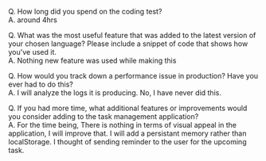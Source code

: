 Q. How long did you spend on the coding test?  
A. around 4hrs

Q. What was the most useful feature that was added to the latest version of your chosen language? Please include a snippet of code that shows how you've used it.  
A. Nothing new feature was used while making this

Q. How would you track down a performance issue in production? Have you ever had to do this?  
A. I will analyze the logs it is producing. No, I have never did this.

Q. If you had more time, what additional features or improvements would you consider adding to the task management application?  
A. For the time being, There is nothing in terms of visual appeal in the application, I will improve that. I will add a persistant memory rather than localStorage. I thought of sending reminder to the user for the upcoming task.
